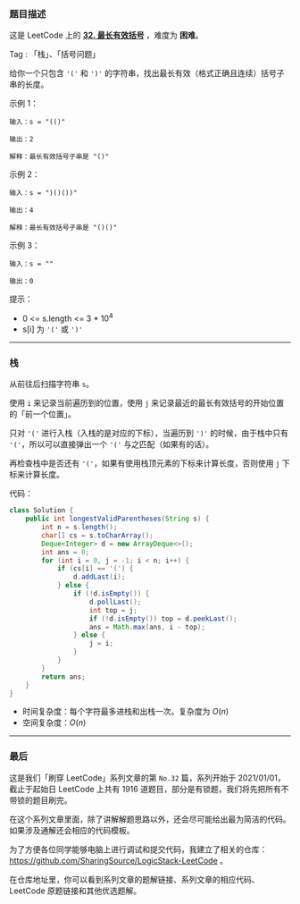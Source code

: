 ### 题目描述

这是 LeetCode 上的 **[32. 最长有效括号](https://leetcode-cn.com/problems/longest-valid-parentheses/solution/shua-chuan-lc-miao-dong-xi-lie-shi-yong-95ezk/)** ，难度为 **困难**。

Tag : 「栈」、「括号问题」



给你一个只包含 `'('` 和 `')'` 的字符串，找出最长有效（格式正确且连续）括号子串的长度。

示例 1：
```
输入：s = "(()"

输出：2

解释：最长有效括号子串是 "()"
```
示例 2：
```
输入：s = ")()())"

输出：4

解释：最长有效括号子串是 "()()"
```
示例 3：
```
输入：s = ""

输出：0
```

提示：
* 0 <= s.length <= 3 * $10^4$
* s[i] 为 `'('` 或 `')'`


---

### 栈

从前往后扫描字符串 `s`。

使用 `i` 来记录当前遍历到的位置，使用 `j` 来记录最近的最长有效括号的开始位置的「前一个位置」。

只对 `'('` 进行入栈（入栈的是对应的下标），当遍历到 `')'` 的时候，由于栈中只有 `'('`，所以可以直接弹出一个 `'('` 与之匹配（如果有的话）。

再检查栈中是否还有 `'('`，如果有使用栈顶元素的下标来计算长度，否则使用 `j` 下标来计算长度。

代码：
```Java
class Solution {
    public int longestValidParentheses(String s) {
        int n = s.length();
        char[] cs = s.toCharArray();
        Deque<Integer> d = new ArrayDeque<>();
        int ans = 0;
        for (int i = 0, j = -1; i < n; i++) {
            if (cs[i] == '(') {
                d.addLast(i);
            } else {
                if (!d.isEmpty()) {
                    d.pollLast();
                    int top = j;
                    if (!d.isEmpty()) top = d.peekLast();
                    ans = Math.max(ans, i - top);
                } else {
                    j = i;
                }
            }
        }
        return ans;
    }
}
```
* 时间复杂度：每个字符最多进栈和出栈一次。复杂度为 $O(n)$
* 空间复杂度：$O(n)$

---

### 最后

这是我们「刷穿 LeetCode」系列文章的第 `No.32` 篇，系列开始于 2021/01/01，截止于起始日 LeetCode 上共有 1916 道题目，部分是有锁题，我们将先把所有不带锁的题目刷完。

在这个系列文章里面，除了讲解解题思路以外，还会尽可能给出最为简洁的代码。如果涉及通解还会相应的代码模板。

为了方便各位同学能够电脑上进行调试和提交代码，我建立了相关的仓库：https://github.com/SharingSource/LogicStack-LeetCode 。

在仓库地址里，你可以看到系列文章的题解链接、系列文章的相应代码、LeetCode 原题链接和其他优选题解。

